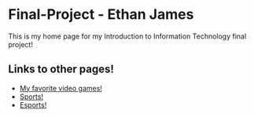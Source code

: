 # Final-Project - Ethan James
This is my home page for my Introduction to Information Technology final project!

## Links to other pages!
+ [My favorite video games!](https://github.com/EthanJ11/Final-Project/blob/master/videogames.md)
+ [Sports!](https://github.com/EthanJ11/Final-Project/blob/master/sports.md)
+ [Esports!](https://github.com/EthanJ11/Final-Project/blob/master/esports.md)
